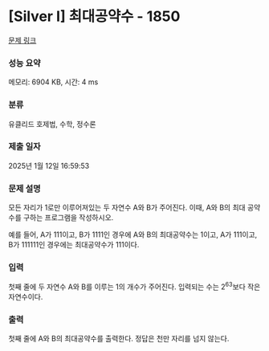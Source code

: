 # [Silver I] 최대공약수 - 1850 

[문제 링크](https://www.acmicpc.net/problem/1850) 

### 성능 요약

메모리: 6904 KB, 시간: 4 ms

### 분류

유클리드 호제법, 수학, 정수론

### 제출 일자

2025년 1월 12일 16:59:53

### 문제 설명

<p>모든 자리가 1로만 이루어져있는 두 자연수 A와 B가 주어진다. 이때, A와 B의 최대 공약수를 구하는 프로그램을 작성하시오.</p>

<p>예를 들어, A가 111이고, B가 1111인 경우에 A와 B의 최대공약수는 1이고, A가 111이고, B가 111111인 경우에는 최대공약수가 111이다.</p>

### 입력 

 <p>첫째 줄에 두 자연수 A와 B를 이루는 1의 개수가 주어진다. 입력되는 수는 2<sup>63</sup>보다 작은 자연수이다.</p>

### 출력 

 <p>첫째 줄에 A와 B의 최대공약수를 출력한다. 정답은 천만 자리를 넘지 않는다.</p>

